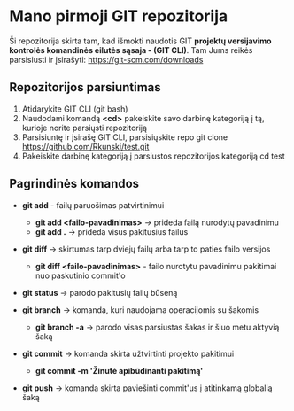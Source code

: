 
# Mano pirmoji GIT repozitorija 


Ši repozitorija skirta tam, kad išmokti naudotis GIT **projektų versijavimo kontrolės komandinės eilutės sąsaja -  (GIT CLI)**. Tam Jums reikės parsisiusti ir įsirašyti:
https://git-scm.com/downloads

## Repozitorijos parsiuntimas 
1. Atidarykite GIT CLI (git bash)
2. Naudodami komandą **&lt;cd&gt;** pakeiskite savo darbinę kategoriją į tą, kurioje norite parsiųsti repozitoriją
3. Parsisiuntę ir įsirašę GIT CLI, parsisiųskite repo
git clone https://github.com/Rkunski/test.git
4. Pakeiskite darbinę kategoriją į parsiustos repozitorijos kategoriją
cd test
## Pagrindinės komandos
* **git add** - failų paruošimas patvirtinimui
    * **git add &lt;failo-pavadinimas&gt;**  -> prideda failą nurodytų pavadinimu
    * **git add .** -> prideda visus pakitusius failus
    
 * **git diff** -> skirtumas tarp dviejų failų arba tarp to paties failo versijos
    * **git diff &lt;failo-pavadinimas&gt;** - failo nurotytu pavadinimu pakitimai nuo paskutinio commit'o
    
* **git status** -> parodo pakitusių failų būseną

 * **git branch** -> komanda, kuri naudojama operacijomis su šakomis
    * **git branch -a** -> parodo visas parsiustas šakas ir šiuo metu aktyvią šaką
    
 * **git commit** -> komanda skirta užtvirtinti projekto pakitimui
    * **git commit -m 'Žinutė apibūdinanti pakitimą'**
    
 * **git push** -> komanda skirta paviešinti commit'us į atitinkamą globalią šaką

